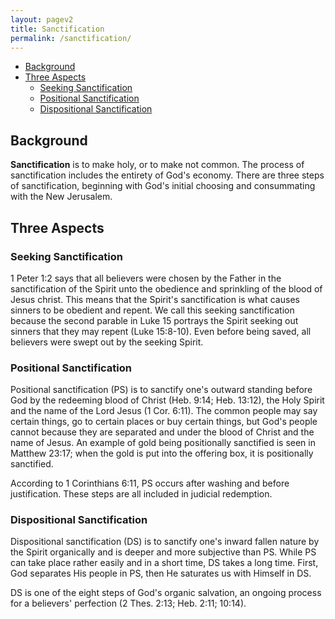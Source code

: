 ```yaml
---
layout: pagev2
title: Sanctification
permalink: /sanctification/
---
```

- [Background](#background)
- [Three Aspects](#three-aspects)
  - [Seeking Sanctification](#seeking-sanctification)
  - [Positional Sanctification](#positional-sanctification)
  - [Dispositional Sanctification](#dispositional-sanctification)

## Background

**Sanctification** is to make holy, or to make not common. The process of sanctification includes the entirety of God's economy. There are three steps of sanctification, beginning with God's initial choosing and consummating with the New Jerusalem. 

## Three Aspects

### Seeking Sanctification

1 Peter 1:2 says that all believers were chosen by the Father in the sanctification of the Spirit unto the obedience and sprinkling of the blood of Jesus christ. This means that the Spirit's sanctification is what causes sinners to be obedient and repent. We call this seeking sanctification because the second parable in Luke 15 portrays the Spirit seeking out sinners that they may repent (Luke 15:8-10). Even before being saved, all believers were swept out by the seeking Spirit.

### Positional Sanctification

Positional sanctification (PS) is to sanctify one's outward standing before God by the redeeming blood of Christ (Heb. 9:14; Heb. 13:12), the Holy Spirit and the name of the Lord Jesus (1 Cor. 6:11). The common people may say certain things, go to certain places or buy certain things, but God's people cannot because they are separated and under the blood of Christ and the name of Jesus. An example of gold being positionally sanctified is seen in Matthew 23:17; when the gold is put into the offering box, it is positionally sanctified. 

According to 1 Corinthians 6:11, PS occurs after washing and before justification. These steps are all included in judicial redemption.

### Dispositional Sanctification

Dispositional sanctification (DS) is to sanctify one's inward fallen nature by the Spirit organically and is deeper and more subjective than PS. While PS can take place rather easily and in a short time, DS takes a long time. First, God separates His people in PS, then He saturates us with Himself in DS.

DS is one of the eight steps of God's organic salvation, an ongoing process for a believers' perfection (2 Thes. 2:13; Heb. 2:11; 10:14).

